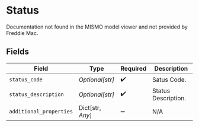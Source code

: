 # Status

Documentation not found in the MISMO model viewer and not provided by Freddie Mac.


## Fields

| Field                   | Type                    | Required                | Description             |
| ----------------------- | ----------------------- | ----------------------- | ----------------------- |
| `status_code`           | *Optional[str]*         | :heavy_check_mark:      | Satus Code.             |
| `status_description`    | *Optional[str]*         | :heavy_check_mark:      | Status Description.     |
| `additional_properties` | Dict[str, *Any*]        | :heavy_minus_sign:      | N/A                     |